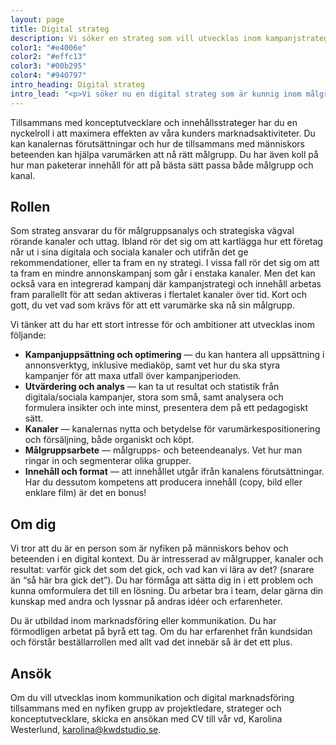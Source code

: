 ```yaml
---
layout: page
title: Digital strateg
description: Vi söker en strateg som vill utvecklas inom kampanjstrategi, målgruppsanalys, uppföljning och analys. Allt för att nå nya insikter om hur träffar rätt och får effekt.
color1: "#e4006e"
color2: "#effc13"
color3: "#00b295"
color4: "#940797"
intro_heading: Digital strateg
intro_lead: "<p>Vi söker nu en digital strateg som är kunnig inom målgruppsanalys och segmentering, som har koll på digitala kanalers möjligheter och begränsningar, och som vet hur man paketerar innehåll för att passa både målgrupp och kanal.</p>"
---
```

Tillsammans med konceptutvecklare och innehållsstrateger har du en nyckelroll i att maximera effekten av våra kunders marknadsaktiviteter. Du kan kanalernas förutsättningar och hur de tillsammans med människors beteenden kan hjälpa varumärken att nå rätt målgrupp. Du har även koll på hur man paketerar innehåll för att på bästa sätt passa både målgrupp och kanal. 

## Rollen

Som strateg ansvarar du för målgruppsanalys och strategiska vägval rörande kanaler och uttag. Ibland rör det sig om att kartlägga hur ett företag når ut i sina digitala och sociala kanaler och utifrån det ge rekommendationer, eller ta fram en ny strategi. I vissa fall rör det sig om att ta fram en mindre annonskampanj som går i enstaka kanaler. Men det kan också vara en integrerad kampanj där kampanjstrategi och innehåll arbetas fram parallellt för att sedan aktiveras i flertalet kanaler över tid. Kort och gott, du vet vad som krävs för att ett varumärke ska nå sin målgrupp.

Vi tänker att du har ett stort intresse för och ambitioner att utvecklas inom följande:

- **Kampanjuppsättning och optimering** — du kan hantera all uppsättning i annonsverktyg, inklusive mediaköp, samt vet hur du ska styra kampanjer för att maxa utfall över kampanjperioden.
- **Utvärdering och analys** — kan ta ut resultat och statistik från digitala/sociala kampanjer, stora som små, samt analysera och formulera insikter och inte minst, presentera dem på ett pedagogiskt sätt.
- **Kanaler** — kanalernas nytta och betydelse för varumärkespositionering och försäljning, både organiskt och köpt.
- **Målgruppsarbete** — målgrupps- och beteendeanalys. Vet hur man ringar in och segmenterar olika grupper.
- **Innehåll och format** — att innehållet utgår ifrån kanalens förutsättningar. Har du dessutom kompetens att producera innehåll (copy, bild eller enklare film) är det en bonus!

## Om dig

Vi tror att du är en person som är nyfiken på människors behov och beteenden i en digital kontext. Du är intresserad av målgrupper, kanaler och resultat: varför gick det som det gick, och vad kan vi lära av det? (snarare än “så här bra gick det”). Du har förmåga att sätta dig in i ett problem och kunna omformulera det till en lösning. Du arbetar bra i team, delar gärna din kunskap med andra och lyssnar på andras idéer och erfarenheter. 

Du är utbildad inom marknadsföring eller kommunikation. Du har förmodligen arbetat på byrå ett tag. Om du har erfarenhet från kundsidan och förstår beställarrollen med allt vad det innebär så är det ett plus.

## Ansök

Om du vill utvecklas inom kommunikation och digital marknadsföring tillsammans med en nyfiken grupp av projektledare, strateger och konceptutvecklare, skicka en ansökan med CV till vår vd, Karolina Westerlund, [karolina@kwdstudio.se](mailto:karolina@kwdstudio.se).

